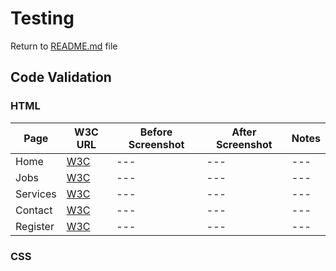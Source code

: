 # Testing

Return to [README.md](README.md) file

## Code Validation

### HTML

| Page | W3C URL | Before Screenshot | After Screenshot | Notes |
| --- | --- | --- | --- | --- |
| Home | [W3C]() | --- | --- | --- |
| Jobs | [W3C]() | --- | --- | --- |
| Services | [W3C]() | --- | --- | --- |
| Contact | [W3C]() | --- | --- | --- |
| Register | [W3C]() | --- | --- | --- |


### CSS